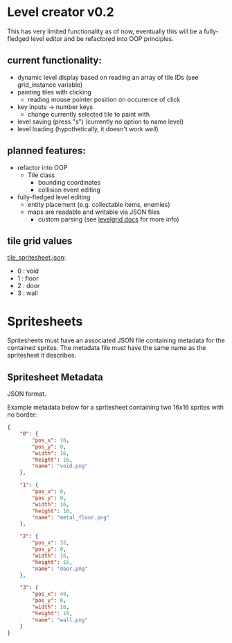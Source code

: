 # Level creator v0.2

This has very limited functionality as of now, eventually this will be a fully-fledged level editor and be refactored into OOP principles.

## current functionality: 

- dynamic level display based on reading an array of tile IDs (see grid_instance variable)
- painting tiles with clicking
	- reading mouse pointer position on occurence of click
- key inputs -> number keys
	- change currently selected tile to paint with
- level saving (press "s") (currently no option to name level)
- level loading (hypothetically, it doesn't work *well*)

## planned features:

- refactor into OOP
	- Tile class
		- bounding coordinates
		- collision event editing
- fully-fledged level editing
	- entity placement (e.g. collectable items, enemies)
	- maps are readable and writable via JSON files
		- custom parsing (see [levelgrid docs](levelgrid_docs.md) for more info)

## tile grid values

[tile_spritesheet.json](Assets/tile_spritesheet.json):

- 0 : void
- 1 : floor
- 2 : door
- 3 : wall

# Spritesheets

Spritesheets must have an associated JSON file containing metadata for the contained sprites. The metadata file must have the same name as the spritesheet it describes.

## Spritesheet Metadata

JSON format.

Example metadata below for a spritesheet containing two 16x16 sprites with no border:

```JSON
{
	"0": {
		"pos_x": 16,
		"pos_y": 0,
		"width": 16,
		"height": 16,
		"name": "void.png"
	},

	"1": {
		"pos_x": 0,
		"pos_y": 0,
		"width": 16,
		"height": 16,
		"name": "metal_floor.png"
	},

	"2": {
		"pos_x": 32,
		"pos_y": 0,
		"width": 16,
		"height": 16,
		"name": "door.png"
	},

	"3": {
		"pos_x": 48,
		"pos_y": 0,
		"width": 16,
		"height": 16,
		"name": "wall.png"
	}
}
```
